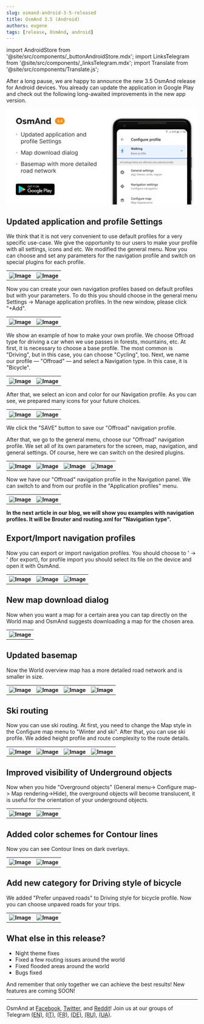 ```yaml
---
slug: osmand-android-3-5-released
title: OsmAnd 3.5 (Android)
authors: eugene
tags: [release, OsmAnd, android]
---
```

import AndroidStore from '@site/src/components/_buttonAndroidStore.mdx';
import LinksTelegram from '@site/src/components/_linksTelegram.mdx';
import Translate from '@site/src/components/Translate.js';


After a long pause, we are happy to announce the new 3.5 OsmAnd release for Android devices. You already can update the application in Google Play and check out the following long-awaited improvements in the new app version.

![Release android 3-40](./18.png)

<!--truncate-->

## Updated application and profile Settings

We think that it is not very convenient to use default profiles for a very specific use-case. We give the opportunity to our users to make your profile with all settings, icons and etc.
We modified the general menu. Now you can choose and set any parameters for the navigation profile and switch on special plugins for each profile.

<table>
  <tr>
    <th><img src={require('./1.jpg').default} alt="Image"/></th>
    <th><img src={require('./2.jpg').default} alt="Image"/></th>
      </tr>
</table> 

Now you can create your own navigation profiles based on default profiles but with your parameters. To do this you should choose in the general menu Settings → Manage application profiles. In the new window, please click "+Add".

<table>
  <tr>
    <th><img src={require('./3.jpg').default} alt="Image"/></th>
    <th><img src={require('./4.jpg').default} alt="Image"/></th>
      </tr>
</table> 

We show an example of how to make your own profile. We choose Offroad type for driving a car when we use passes in forests, mountains, etc.
At first, it is necessary to choose a base profile. The most common is "Driving", but in this case, you can choose "Cycling", too. Next, we name our profile — "Offroad" — and select a Navigation type. In this case, it is "Bicycle".

<table>
  <tr>
    <th><img src={require('./5.jpg').default} alt="Image"/></th>
    <th><img src={require('./6.jpg').default} alt="Image"/></th>
      </tr>
</table> 

After that, we select an icon and color for our Navigation profile. As you can see, we prepared many icons for your future choices.

<table>
  <tr>
    <th><img src={require('./7.jpg').default} alt="Image"/></th>
    <th><img src={require('./8.jpg').default} alt="Image"/></th>
      </tr>
</table> 

We click the "SAVE" button to save our "Offroad" navigation profile.

After that, we go to the general menu, choose our "Offroad" navigation profile. We set all of its own parameters for the screen, map, navigation, and general settings. Of course, here we can switch on the desired plugins.

<table>
  <tr>
    <th><img src={require('./10.jpg').default} alt="Image"/></th>
    <th><img src={require('./11.jpg').default} alt="Image"/></th>
    <th><img src={require('./15.jpg').default} alt="Image"/></th>
    <th><img src={require('./16.jpg').default} alt="Image"/></th>
      </tr>
</table> 


Now we have our "Offroad" navigation profile in the Navigation panel. We can switch to and from our profile in the "Application profiles" menu.

<table>
  <tr>
    <th><img src={require('./14.jpg').default} alt="Image"/></th>
    <th><img src={require('./14.jpg').default} alt="Image"/></th>
      </tr>
</table> 

**In the next article in our blog, we will show you examples with navigation profiles. It will be Brouter and routing.xml for "Navigation type".**

## Export/Import navigation profiles

Now you can export or import navigation profiles. You should choose to '<Translate android="yes" id="configure_profile" /> → <Translate android="yes" id="shared_string_actions" />' (for export), for profile import you should select its file on the device and open it with OsmAnd.

<table>
  <tr>
    <th><img src={require('./28.jpg').default} alt="Image"/></th>
    <th><img src={require('./29.jpg').default} alt="Image"/></th>
    <th><img src={require('./30.jpg').default} alt="Image"/></th>
      </tr>
</table> 

## New map download dialog

Now when you want a map for a certain area you can tap directly on the World map and OsmAnd suggests downloading a map for the chosen area.

<table>
  <tr>
    <th><img src={require('./17.jpg').default} alt="Image"/></th>
    </tr>
</table> 

## Updated basemap

Now the World overview map has a more detailed road network and is smaller in size.

<table>
  <tr>
    <th><img src={require('./20.jpg').default} alt="Image"/></th>
    <th><img src={require('./21.jpg').default} alt="Image"/></th>
    <th><img src={require('./22.jpg').default} alt="Image"/></th>
    <th><img src={require('./23.jpg').default} alt="Image"/></th>
      </tr>
</table> 

## Ski routing

Now you can use ski routing. At first, you need to change the Map style in the Configure map menu to "Winter and ski". After that, you can use ski profile. We added height profile and route complexity to the route details.

<table>
  <tr>
    <th><img src={require('./18.jpg').default} alt="Image"/></th>
    <th><img src={require('./19.jpg').default} alt="Image"/></th>
    <th><img src={require('./31.jpg').default} alt="Image"/></th>
    <th><img src={require('./32.jpg').default} alt="Image"/></th>
      </tr>
</table> 

## Improved visibility of Underground objects

Now when you hide "Overground objects" (General menu-> Configure map-> Map rendering->Hide), the overground objects will become translucent, it is useful for the orientation of your underground objects.

<table>
  <tr>
    <th><img src={require('./24.jpg').default} alt="Image"/></th>
    <th><img src={require('./25.jpg').default} alt="Image"/></th>
      </tr>
</table> 

## Added color schemes for Contour lines

Now you can see Contour lines on dark overlays.

<table>
  <tr>
    <th><img src={require('./33.jpg').default} alt="Image"/></th>
    <th><img src={require('./34.jpg').default} alt="Image"/></th>
      </tr>
</table> 

## Add new category for Driving style of bicycle

We added "Prefer unpaved roads" to Driving style for bicycle profile. Now you can choose unpaved roads for your trips.

<table>
  <tr>
    <th><img src={require('./27.jpg').default} alt="Image"/></th>
    <th><img src={require('./26.jpg').default} alt="Image"/></th>
      </tr>
</table> 

## What else in this release?

* Night theme fixes
* Fixed a few routing issues around the world
* Fixed flooded areas around the world
* Bugs fixed

And remember that only together we can achieve the best results!
New features are coming SOON!

____________________________ 

OsmAnd at <a href="https://www.facebook.com/osmandapp/">Facebook</a>, <a href="https://www.twitter.com/osmandapp/">Twitter</a>, and <a href="https://www.reddit.com/r/OsmAnd/">Reddit</a>!
Join us at our groups of Telegram <a href="https://t.me/OsmAndMaps">(EN)</a>, <a href="https://t.me/itosmand">(IT)</a>,  <a href="https://t.me/frosmand">(FR)</a>, <a href="https://t.me/deosmand">(DE)</a>, <a href="https://t.me/ruosmand">(RU)</a>, <a href="https://t.me/uaosmand">(UA)</a>.


<LinksTelegram/>
<AndroidStore/>